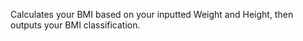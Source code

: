 Calculates your BMI based on your inputted Weight and Height, then outputs your BMI classification.
